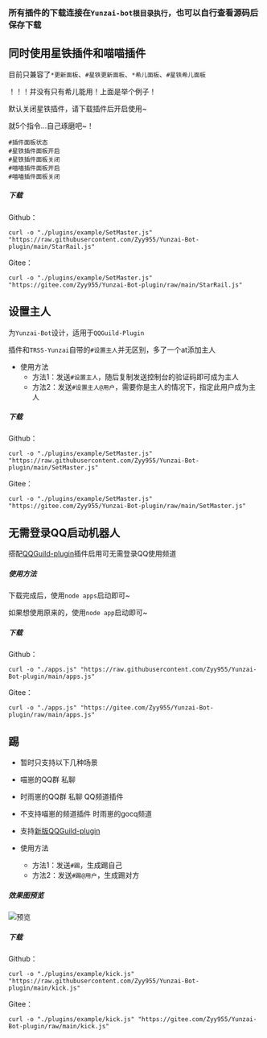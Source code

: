 ### 所有插件的下载连接在`Yunzai-bot根目录执行`，也可以自行查看源码后保存下载

## 同时使用星铁插件和喵喵插件

目前只兼容了`*更新面板`、`#星铁更新面板`、`*希儿面板`、`#星铁希儿面板`  

！！！并没有只有希儿能用！上面是举个例子！

默认关闭星铁插件，请下载插件后开启使用~

就5个指令...自己琢磨吧~！
```
#插件面板状态
#星铁插件面板开启
#星铁插件面板关闭
#喵喵插件面板开启
#喵喵插件面板关闭
```

##### 下载
Github：
```
curl -o "./plugins/example/SetMaster.js" "https://raw.githubusercontent.com/Zyy955/Yunzai-Bot-plugin/main/StarRail.js"
```
Gitee：
```
curl -o "./plugins/example/SetMaster.js" "https://gitee.com/Zyy955/Yunzai-Bot-plugin/raw/main/StarRail.js"
```


## 设置主人

为`Yunzai-Bot`设计，适用于`QQGuild-Plugin`

插件和`TRSS-Yunzai`自带的`#设置主人`并无区别，多了一个at添加主人

- 使用方法
  - 方法1：发送`#设置主人`，随后复制发送控制台的验证码即可成为主人
  - 方法2：发送`#设置主人@用户`，需要你是主人的情况下，指定此用户成为主人

##### 下载
Github：
```
curl -o "./plugins/example/SetMaster.js" "https://raw.githubusercontent.com/Zyy955/Yunzai-Bot-plugin/main/SetMaster.js"
```
Gitee：
```
curl -o "./plugins/example/SetMaster.js" "https://gitee.com/Zyy955/Yunzai-Bot-plugin/raw/main/SetMaster.js"
```

## 无需登录QQ启动机器人

搭配[QQGuild-plugin](https://gitee.com/Zyy955/QQGuild-plugin)插件启用可无需登录QQ使用频道

##### 使用方法

下载完成后，使用`node apps`启动即可~

如果想使用原来的，使用`node app`启动即可~

##### 下载
Github：
```
curl -o "./apps.js" "https://raw.githubusercontent.com/Zyy955/Yunzai-Bot-plugin/main/apps.js"
```

Gitee：
```
curl -o "./apps.js" "https://gitee.com/Zyy955/Yunzai-Bot-plugin/raw/main/apps.js"
```

## 踢

- 暂时只支持以下几种场景
- 喵崽的QQ群 私聊
- 时雨崽的QQ群 私聊 QQ频道插件
- 不支持喵崽的频道插件 时雨崽的gocq频道
- 支持[新版QQGuild-plugin](https://gitee.com/Zyy955/QQGuild-plugin)

- 使用方法
  - 方法1：发送`#踢`，生成踢自己
  - 方法2：发送`#踢@用户`，生成踢对方

##### 效果图预览

![预览](https://cdn.jsdelivr.net/gh/Zyy955/imgs/img/202308021749791.gif)

##### 下载
Github：
```
curl -o "./plugins/example/kick.js" "https://raw.githubusercontent.com/Zyy955/Yunzai-Bot-plugin/main/kick.js"
```

Gitee：
```
curl -o "./plugins/example/kick.js" "https://gitee.com/Zyy955/Yunzai-Bot-plugin/raw/main/kick.js"
```